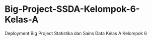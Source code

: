 # Big-Project-SSDA-Kelompok-6-Kelas-A
Deployment Big Project Statistika dan Sains Data Kelas A Kelompok 6
